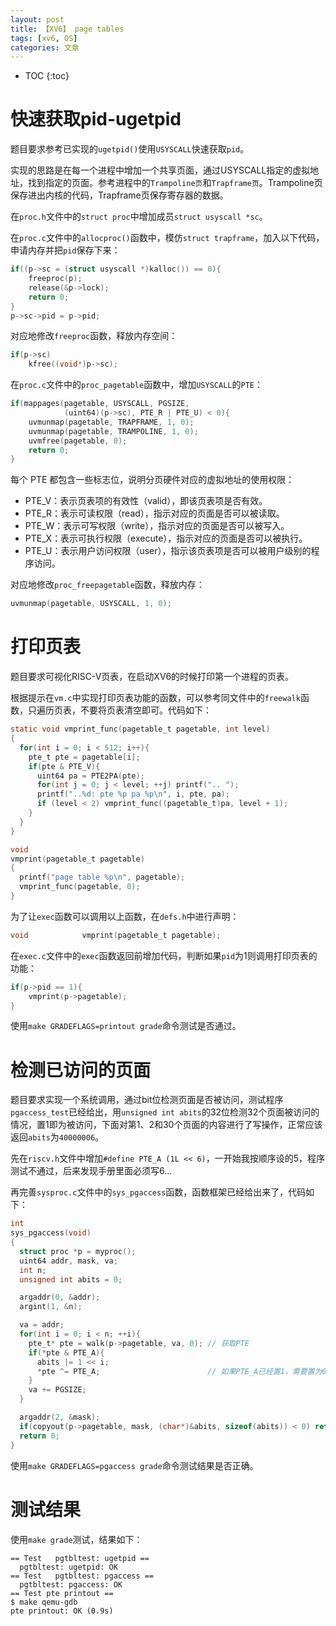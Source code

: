 ```yaml
---
layout: post
title: 【XV6】 page tables
tags: [xv6, OS]
categories: 文章
---
```


* TOC
{:toc}

# 快速获取pid-ugetpid

题目要求参考已实现的`ugetpid()`使用`USYSCALL`快速获取`pid`。

实现的思路是在每一个进程中增加一个共享页面，通过USYSCALL指定的虚拟地址，找到指定的页面。参考进程中的`Trampoline页`和`Trapframe页`。Trampoline页保存进出内核的代码，Trapframe页保存寄存器的数据。

在`proc.h`文件中的`struct proc`中增加成员`struct usyscall *sc`。

在`proc.c`文件中的`allocproc()`函数中，模仿`struct trapframe`，加入以下代码，申请内存并把`pid`保存下来：

```c
if((p->sc = (struct usyscall *)kalloc()) == 0){
    freeproc(p);
    release(&p->lock);
    return 0;
}
p->sc->pid = p->pid;
```

对应地修改`freeproc`函数，释放内存空间：

```c
if(p->sc)
    kfree((void*)p->sc);
```

在`proc.c`文件中的`proc_pagetable`函数中，增加`USYSCALL`的`PTE`：

```c
if(mappages(pagetable, USYSCALL, PGSIZE,
            (uint64)(p->sc), PTE_R | PTE_U) < 0){
    uvmunmap(pagetable, TRAPFRAME, 1, 0);
    uvmunmap(pagetable, TRAMPOLINE, 1, 0);
    uvmfree(pagetable, 0);
    return 0;
}
```

每个 PTE 都包含一些标志位，说明分页硬件对应的虚拟地址的使用权限：
- PTE_V：表示页表项的有效性（valid），即该页表项是否有效。
- PTE_R：表示可读权限（read），指示对应的页面是否可以被读取。
- PTE_W：表示可写权限（write），指示对应的页面是否可以被写入。
- PTE_X：表示可执行权限（execute），指示对应的页面是否可以被执行。
- PTE_U：表示用户访问权限（user），指示该页表项是否可以被用户级别的程序访问。

对应地修改`proc_freepagetable`函数，释放内存：

```c
uvmunmap(pagetable, USYSCALL, 1, 0);
```

# 打印页表

题目要求可视化RISC-V页表，在启动XV6的时候打印第一个进程的页表。

根据提示在`vm.c`中实现打印页表功能的函数，可以参考同文件中的`freewalk`函数，只遍历页表，不要将页表清空即可。代码如下：

```c
static void vmprint_func(pagetable_t pagetable, int level)
{
  for(int i = 0; i < 512; i++){
    pte_t pte = pagetable[i];
    if(pte & PTE_V){
      uint64 pa = PTE2PA(pte);
      for(int j = 0; j < level; ++j) printf(".. ");
      printf("..%d: pte %p pa %p\n", i, pte, pa);
      if (level < 2) vmprint_func((pagetable_t)pa, level + 1);
    }
  }
}

void
vmprint(pagetable_t pagetable)
{
  printf("page table %p\n", pagetable);
  vmprint_func(pagetable, 0);
}
```

为了让`exec`函数可以调用以上函数，在`defs.h`中进行声明：

```c
void            vmprint(pagetable_t pagetable);
```

在`exec.c`文件中的`exec`函数返回前增加代码，判断如果`pid`为1则调用打印页表的功能：

```c
if(p->pid == 1){
    vmprint(p->pagetable);
}
```

使用`make GRADEFLAGS=printout grade`命令测试是否通过。

# 检测已访问的页面

题目要求实现一个系统调用，通过bit位检测页面是否被访问，测试程序`pgaccess_test`已经给出，用`unsigned int abits`的32位检测32个页面被访问的情况，置1即为被访问，下面对第1、2和30个页面的内容进行了写操作，正常应该返回`abits`为`40000006`。

先在`riscv.h`文件中增加`#define PTE_A (1L << 6)`，一开始我按顺序设的5，程序测试不通过，后来发现手册里面必须写6...

再完善`sysproc.c`文件中的`sys_pgaccess`函数，函数框架已经给出来了，代码如下：

```c
int
sys_pgaccess(void)
{
  struct proc *p = myproc();
  uint64 addr, mask, va;
  int n;
  unsigned int abits = 0;

  argaddr(0, &addr);
  argint(1, &n);

  va = addr;
  for(int i = 0; i < n; ++i){
    pte_t* pte = walk(p->pagetable, va, 0); // 获取PTE
    if(*pte & PTE_A){
      abits |= 1 << i;
      *pte ^= PTE_A;                        // 如果PTE_A已经置1，需要置为0，避免第二次访问时混淆
    }
    va += PGSIZE;
  }

  argaddr(2, &mask);
  if(copyout(p->pagetable, mask, (char*)&abits, sizeof(abits)) < 0) return -1;
  return 0;
}
```

使用`make GRADEFLAGS=pgaccess grade`命令测试结果是否正确。

# 测试结果

使用`make grade`测试，结果如下：

```shell
== Test   pgtbltest: ugetpid ==
  pgtbltest: ugetpid: OK
== Test   pgtbltest: pgaccess ==
  pgtbltest: pgaccess: OK
== Test pte printout ==
$ make qemu-gdb
pte printout: OK (0.9s)
```